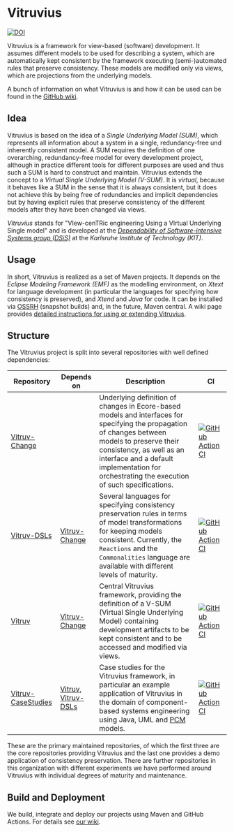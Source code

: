 # Vitruvius

[![DOI](https://zenodo.org/badge/67610524.svg)](https://doi.org/10.5281/zenodo.13991787)

Vitruvius is a framework for view-based (software) development.
It assumes different models to be used for describing a system, which are automatically kept consistent by the framework executing (semi-)automated rules that preserve consistency.
These models are modified only via views, which are projections from the underlying models.

A bunch of information on what Vitruvius is and how it can be used can be found in the [GitHub wiki](https://github.com/vitruv-tools/.github/wiki).

## Idea

Vitruvius is based on the idea of a _Single Underlying Model (SUM)_, which represents all information about a system in a single, redundancy-free und inherently consistent model.
A SUM requires the definition of one overarching, redundancy-free model for every development project, although in practice different tools for different purposes are used and thus such a SUM is hard to construct and maintain.
Vitruvius extends the concept to a _Virtual Single Underlying Model (V-SUM)_.
It is _virtual_, because it behaves like a SUM in the sense that it is always consistent, but it does not achieve this by being free of redundancies and implicit dependencies but by having explicit rules that preserve consistency of the different models after they have been changed via views.

_Vitruvius_ stands for "VIew-cenTRic engineering Using a VIrtual Underlying Single model" and is developed at the [_Dependability of Software-intensive Systems group (DSiS)_](https://dsis.kastel.kit.edu/) at the _Karlsruhe Institute of Technology (KIT)_.

## Usage

In short, Vitruvius is realized as a set of Maven projects.
It depends on the _Eclipse Modeling Framework (EMF)_ as the modelling environment, on _Xtext_ for language development (in particular the languages for specifying how consistency is preserved), and _Xtend_ and _Java_ for code. 
It can be installed via [OSSRH](https://oss.sonatype.org/#nexus-search;gav~tools.vitruv~~~~) (snapshot builds) and, in the future, Maven central.
A wiki page provides [detailed instructions for using or extending Vitruvius](https://github.com/vitruv-tools/.github/wiki/Getting-Started).

## Structure

The Vitruvius project is split into several repositories with well defined dependencies:

| Repository | Depends on | Description | &nbsp;&nbsp;&nbsp;&nbsp;CI&nbsp;&nbsp;&nbsp;&nbsp; |
| ---------- | ---------- | ----------- | -- |
| [Vitruv-Change](https://github.com/vitruv-tools/Vitruv-Change)           |                                                                                                              | Underlying definition of changes in Ecore-based models and interfaces for specifying the propagation of changes between models to preserve their consistency, as well as an interface and a default implementation for orchestrating the execution of such specifications. | [![GitHub Action CI](https://github.com/vitruv-tools/Vitruv-Change/actions/workflows/ci.yml/badge.svg)](https://github.com/vitruv-tools/Vitruv-Change/actions/workflows/ci.yml) |
| [Vitruv-DSLs](https://github.com/vitruv-tools/Vitruv-DSLs)               | [Vitruv-Change](https://github.com/vitruv-tools/Vitruv-Change)                                               | Several languages for specifying consistency preservation rules in terms of model transformations for keeping models consistent. Currently, the `Reactions` and the `Commonalities` language are available with different levels of maturity.                              | [![GitHub Action CI](https://github.com/vitruv-tools/Vitruv-DSLs/actions/workflows/ci.yml/badge.svg)](https://github.com/vitruv-tools/Vitruv-DSLs/actions/workflows/ci.yml) |
| [Vitruv](https://github.com/vitruv-tools/Vitruv)                         | [Vitruv-Change](https://github.com/vitruv-tools/Vitruv-Change)                                               | Central Vitruvius framework, providing the definition of a V-SUM (Virtual Single Underlying Model) containing development artifacts to be kept consistent and to be accessed and modified via views.                                                                       | [![GitHub Action CI](https://github.com/vitruv-tools/Vitruv/actions/workflows/ci.yml/badge.svg)](https://github.com/vitruv-tools/Vitruv/actions/workflows/ci.yml) |
| [Vitruv-CaseStudies](https://github.com/vitruv-tools/Vitruv-CaseStudies) | [Vitruv](https://github.com/vitruv-tools/Vitruv), [Vitruv-DSLs](https://github.com/vitruv-tools/Vitruv-DSLs) | Case studies for the Vitruvius framework, in particular an example application of Vitruvius in the domain of component-based systems engineering using Java, UML and [PCM](https://github.com/palladiosimulator) models.                                                   | [![GitHub Action CI](https://github.com/vitruv-tools/Vitruv-CaseStudies/actions/workflows/ci.yml/badge.svg)](https://github.com/vitruv-tools/Vitruv-CaseStudies/actions/workflows/ci.yml) |

These are the primary maintained repositories, of which the first three are the core repositories providing Vitruvius and the last one provides a demo application of consistency preservation.
There are further repositories in this organization with different experiments we have performed around Vitruvius with individual degrees of maturity and maintenance.

## Build and Deployment

We build, integrate and deploy our projects using Maven and GitHub Actions. For details see [our wiki](https://github.com/vitruv-tools/.github/wiki/Build-and-Continuous-Integration).
